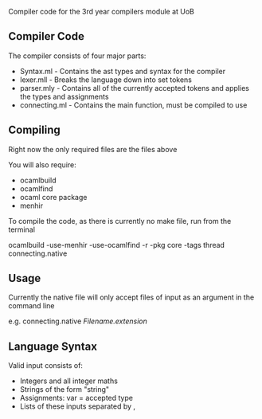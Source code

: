Compiler code for the 3rd year compilers module at UoB

## Compiler Code

The compiler consists of four major parts:
* Syntax.ml - Contains the ast types and syntax for the compiler
* lexer.mll - Breaks the language down into set tokens
* parser.mly - Contains all of the currently accepted tokens and applies the types and assignments
* connecting.ml - Contains the main function, must be compiled to use

## Compiling

Right now the only required files are the files above

You will also require:
* ocamlbuild
* ocamlfind
* ocaml core package
* menhir

To compile the code, as there is currently no make file, run from the terminal

ocamlbuild -use-menhir -use-ocamlfind -r -pkg core -tags thread connecting.native

## Usage

Currently the native file will only accept files of input as an argument in the command line

e.g. connecting.native *Filename.extension*

## Language Syntax

Valid input consists of:

* Integers and all integer maths
* Strings of the form "string"
* Assignments: var = accepted type
* Lists of these inputs separated by ,
